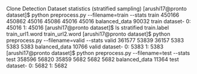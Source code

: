 
Clone Detection Dataset statistics (stratified sampling)
[arushi17@pronto dataset]$ python preprocess.py --filename=train --stats
train
450166
450862
45016
45086
45016
45016
balanced_data 90032
train dataset- 0: 45016 1: 45016
[arushi17@pronto dataset]$ ls stratified
train.label  train_url1.word  train_url2.word
[arushi17@pronto dataset]$ python preprocess.py --filename=valid --stats
valid
361577
53839
36157
5383
5383
5383
balanced_data 10766
valid dataset- 0: 5383 1: 5383
[arushi17@pronto dataset]$ python preprocess.py --filename=test --stats
test
358596
56820
35859
5682
5682
5682
balanced_data 11364
test dataset- 0: 5682 1: 5682
